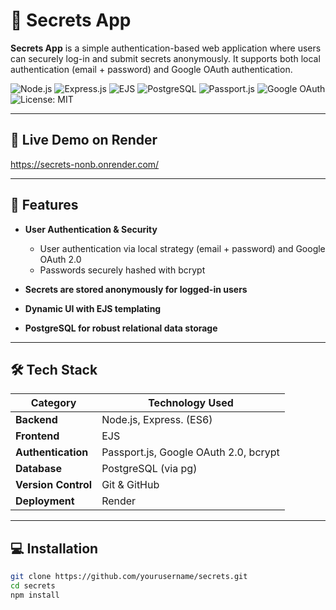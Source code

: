 # 💬 Secrets App

**Secrets App** is a simple authentication-based web application where users can securely log-in and submit secrets anonymously. It supports both local authentication (email + password) and Google OAuth authentication.

![Node.js](https://img.shields.io/badge/Node.js-339933?style=for-the-badge&logo=nodedotjs&logoColor=white)
![Express.js](https://img.shields.io/badge/Express.js-000000?style=for-the-badge&logo=express&logoColor=white)
![EJS](https://img.shields.io/badge/EJS-3178C6?style=for-the-badge)
![PostgreSQL](https://img.shields.io/badge/PostgreSQL-4169E1?style=for-the-badge&logo=postgresql&logoColor=white)
![Passport.js](https://img.shields.io/badge/Passport.js-34E27A?style=for-the-badge&logo=passport&logoColor=white)
![Google OAuth](https://img.shields.io/badge/Google%20OAuth-4285F4?style=for-the-badge&logo=google&logoColor=white)
![License: MIT](https://img.shields.io/badge/License-MIT-yellow?style=for-the-badge)

---
## 🚀 Live Demo on Render
https://secrets-nonb.onrender.com/

---
## 📌 Features

- **User Authentication & Security**
  - User authentication via local strategy (email + password) and Google OAuth 2.0
  - Passwords securely hashed with bcrypt

- **Secrets are stored anonymously for logged-in users**

- **Dynamic UI with EJS templating**

- **PostgreSQL for robust relational data storage**

---

## 🛠️ Tech Stack

| Category        | Technology Used                          |
|----------------|-------------------------------------------|
| **Backend**        | Node.js, Express. (ES6)                         |
| **Frontend**      | EJS                                      |
| **Authentication** | Passport.js, Google OAuth 2.0, bcrypt  |
| **Database**    | PostgreSQL (via pg)                  |
| **Version Control** | Git & GitHub                             |
| **Deployment**      | Render                                   |

---

## 💻 Installation 

```bash
git clone https://github.com/yourusername/secrets.git
cd secrets
npm install
```
